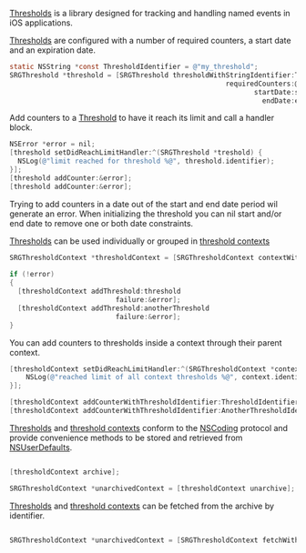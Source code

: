 [Thresholds](Thresholds/SRGThreshold.h) is a library designed for tracking and handling named events in iOS applications.

[Thresholds](Thresholds/SRGThreshold.h) are configured with a number of required counters, a start date and an expiration date.

```objective-c
static NSString *const ThresholdIdentifier = @"my_threshold";
SRGThreshold *threshold = [SRGThreshold thresholdWithStringIdentifier:ThresholdIdentifier
                                                     requiredCounters:@2
                                                            startDate:startDate
                                                              endDate:endDate];
```

Add counters to a [Threshold](Thresholds/SRGThreshold.h) to have it reach its limit and call a handler block. 

```objective-c
NSError *error = nil;
[threshold setDidReachLimitHandler:^(SRGThreshold *treshold) {
  NSLog(@"limit reached for threshold %@", threshold.identifier);
}];
[threshold addCounter:&error];
[threshold addCounter:&error];
```

Trying to add counters in a date out of the start and end date period wil generate an error. When initializing the threshold you can nil start and/or end date to remove one or both date constraints.

[Thresholds](Thresholds/SRGThreshold.h) can be used individually or grouped in [threshold contexts](Thresholds/SRGThresholdContext.h)

```objective-c
SRGThresholdContext *thresholdContext = [SRGThresholdContext contextWithStringIdentifier:ContextIdentifier
                                                                                 failure:&error];
if (!error)
{
  [thresholdContext addThreshold:threshold
                          failure:&error];
  [thresholdContext addThreshold:anotherThreshold
                          failure:&error];
}
```

You can add counters to thresholds inside a context through their parent context.

```objective-c
[thresholdContext setDidReachLimitHandler:^(SRGThresholdContext *context) {
    NSLog(@"reached limit of all context thresholds %@", context.identifier);
}];

[thresholdContext addCounterWithThresholdIdentifier:ThresholdIdentifier failure:&error];
[thresholdContext addCounterWithThresholdIdentifier:AnotherThresholdIdentifier failure:&error];
```

[Thresholds](Thresholds/SRGThreshold.h) and [threshold contexts](Thresholds/SRGThresholdContext.h) conform to the  [NSCoding](https://developer.apple.com/library/ios/#documentation/Cocoa/Reference/Foundation/Protocols/NSCoding_Protocol/Reference/Reference.html) protocol and provide convenience methods to be stored and retrieved from [NSUserDefaults](https://developer.apple.com/library/mac/documentation/Cocoa/Reference/Foundation/Classes/nsuserdefaults_Class/Reference/Reference.html). 

```objective-c

[thresholdContext archive];

SRGThresholdContext *unarchivedContext = [thresholdContext unarchive];

```

[Thresholds](Thresholds/SRGThreshold.h) and [threshold contexts](Thresholds/SRGThresholdContext.h) can be fetched from the archive by identifier.

```objective-c

SRGThresholdContext *unarchivedContext = [SRGThresholdContext fetchWithStringIdentifier:ThresholdIdentifier];

```
